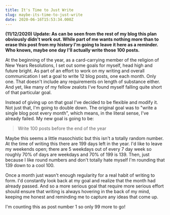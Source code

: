 ```yaml
---
title: It's Time to Just Write
slug: maybe-its-time-to-just-write
date: 2020-06-16T15:53:34.000Z
---
```


__(11/12/2020) Update: As can be seen from the rest of my blog this plan obviously didn't work out. While part of me wants nothing more than to erase this post from my history I'm going to leave it here as a reminder. Who knows, maybe one day I'll actually write those 100 posts.__

At the beginning of the year, as a card-carrying member of the religion of New Years Resolutions, I set out some goals for myself, head high and future bright. As part of an effort to work on my writing and overall communication I set a goal to write 12 blog posts, one each month. Only one. That doesn't include any requirements on length of substance either. And yet, like many of my fellow zealots I've found myself falling quite short of that particular goal.

Instead of giving up on that goal I've decided to be flexible and modify it. Not just that, I'm going to double down. The original goal was to "write a single blog post every month", which means, in the literal sense, I've already failed. My new goal is going to be:

> Write 100 posts before the end of the year

Maybe this seems a little masochistic but this isn't a totally random number. At the time of writing this there are 199 days left in the year. I'd like to leave my weekends open; there are 5 weekdays out of every 7 day week so roughly 70% of days are weekdays and 70% of 199 is 139. Then, just because I like round numbers and don't totally hate myself I'm rounding that 139 down to a cool 100.

Once a month just wasn't enough regularity for a real habit of writing to form. I'd constantly look back at my goal and realize that the month had already passed. And so a more serious goal that require more serious effort should ensure that writing is always hovering in the back of my mind, keeping me honest and reminding me to capture any ideas that come up.

I'm counting this as post number 1 so only 99 more to go!
